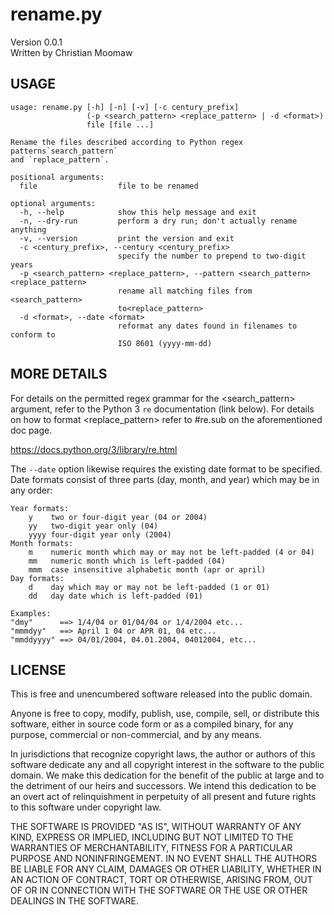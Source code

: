# rename.py

Version 0.0.1    
Written by Christian Moomaw

## USAGE

	usage: rename.py [-h] [-n] [-v] [-c century_prefix]
	                 (-p <search_pattern> <replace_pattern> | -d <format>)
	                 file [file ...]

	Rename the files described according to Python regex patterns`search_pattern`
	and `replace_pattern`.

	positional arguments:
	  file                  file to be renamed

	optional arguments:
	  -h, --help            show this help message and exit
	  -n, --dry-run         perform a dry run; don't actually rename anything
	  -v, --version         print the version and exit
	  -c <century_prefix>, --century <century_prefix>
	                        specify the number to prepend to two-digit years
	  -p <search_pattern> <replace_pattern>, --pattern <search_pattern> <replace_pattern>
	                        rename all matching files from <search_pattern>
	                        to<replace_pattern>
	  -d <format>, --date <format>
	                        reformat any dates found in filenames to conform to
	                        ISO 8601 (yyyy-mm-dd)

## MORE DETAILS

For details on the permitted regex grammar for the <search_pattern> argument,
refer to the Python 3 `re` documentation (link below). For details on how to
format <replace_pattern> refer to #re.sub on the aforementioned doc page.

https://docs.python.org/3/library/re.html

The `--date` option likewise requires the existing date format to be specified.
Date formats consist of three parts (day, month, and year) which may be in any
order:

	Year formats:
	    y    two or four-digit year (04 or 2004)
	    yy   two-digit year only (04)
	    yyyy four-digit year only (2004)
	Month formats:
	    m    numeric month which may or may not be left-padded (4 or 04)
	    mm   numeric month which is left-padded (04)
	    mmm  case insensitive alphabetic month (apr or april)
	Day formats:
	    d    day which may or may not be left-padded (1 or 01)
	    dd   day date which is left-padded (01)

	Examples:
	"dmy"      ==> 1/4/04 or 01/04/04 or 1/4/2004 etc...
	"mmmdyy"   ==> April 1 04 or APR 01, 04 etc...
	"mmddyyyy" ==> 04/01/2004, 04.01.2004, 04012004, etc...

## LICENSE

This is free and unencumbered software released into the public domain.

Anyone is free to copy, modify, publish, use, compile, sell, or
distribute this software, either in source code form or as a compiled
binary, for any purpose, commercial or non-commercial, and by any
means.

In jurisdictions that recognize copyright laws, the author or authors
of this software dedicate any and all copyright interest in the
software to the public domain. We make this dedication for the benefit
of the public at large and to the detriment of our heirs and
successors. We intend this dedication to be an overt act of
relinquishment in perpetuity of all present and future rights to this
software under copyright law.

THE SOFTWARE IS PROVIDED "AS IS", WITHOUT WARRANTY OF ANY KIND,
EXPRESS OR IMPLIED, INCLUDING BUT NOT LIMITED TO THE WARRANTIES OF
MERCHANTABILITY, FITNESS FOR A PARTICULAR PURPOSE AND NONINFRINGEMENT.
IN NO EVENT SHALL THE AUTHORS BE LIABLE FOR ANY CLAIM, DAMAGES OR
OTHER LIABILITY, WHETHER IN AN ACTION OF CONTRACT, TORT OR OTHERWISE,
ARISING FROM, OUT OF OR IN CONNECTION WITH THE SOFTWARE OR THE USE OR
OTHER DEALINGS IN THE SOFTWARE.
